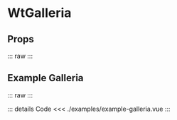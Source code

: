 <script setup>
import Docs from './wt-galleria-docs.vue'
import ExampleGalleria from './examples/example-galleria.vue';
</script>

# WtGalleria

## Props

::: raw
<Docs />
:::

## Example Galleria

::: raw
<ExampleGalleria />
:::

::: details Code
<<< ./examples/example-galleria.vue
:::